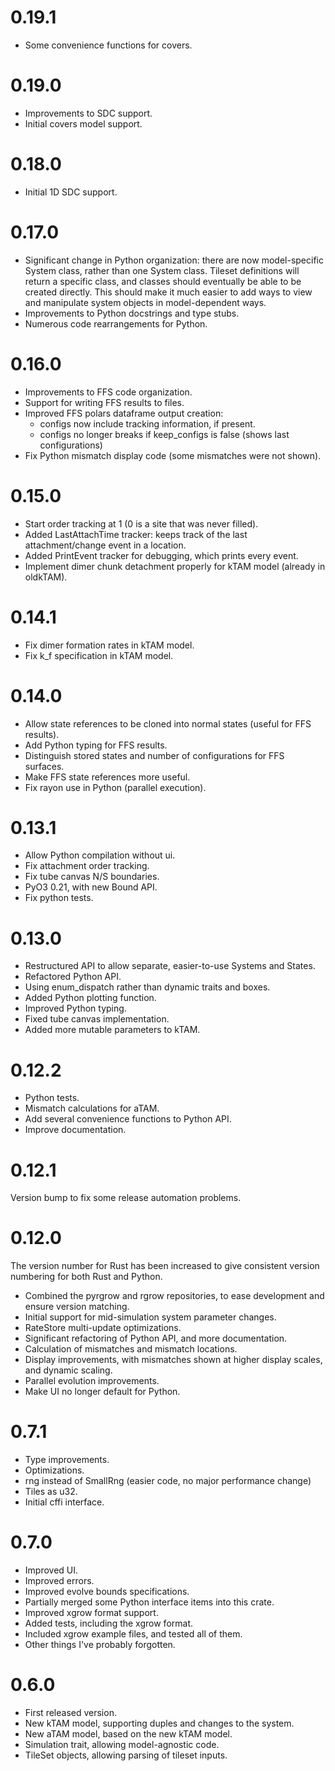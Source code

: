 # 0.19.1

- Some convenience functions for covers.

# 0.19.0

- Improvements to SDC support.
- Initial covers model support.

# 0.18.0

- Initial 1D SDC support.

# 0.17.0

- Significant change in Python organization: there are now model-specific System class, rather than one System class.  Tileset definitions will return a specific class, and classes should eventually be able to be created directly.  This should make it much easier to add ways to view and manipulate system objects in model-dependent ways.
- Improvements to Python docstrings and type stubs.
- Numerous code rearrangements for Python.

# 0.16.0

- Improvements to FFS code organization.
- Support for writing FFS results to files.
- Improved FFS polars dataframe output creation:
  - configs now include tracking information, if present.
  - configs no longer breaks if keep_configs is false (shows last configurations)
- Fix Python mismatch display code (some mismatches were not shown).

# 0.15.0

- Start order tracking at 1 (0 is a site that was never filled).
- Added LastAttachTime tracker: keeps track of the last attachment/change event in a location.
- Added PrintEvent tracker for debugging, which prints every event.
- Implement dimer chunk detachment properly for kTAM model (already in oldkTAM).

# 0.14.1

- Fix dimer formation rates in kTAM model.
- Fix k_f specification in kTAM model.

# 0.14.0

- Allow state references to be cloned into normal states (useful for FFS results).
- Add Python typing for FFS results.
- Distinguish stored states and number of configurations for FFS surfaces.
- Make FFS state references more useful.
- Fix rayon use in Python (parallel execution).

# 0.13.1

- Allow Python compilation without ui.
- Fix attachment order tracking.
- Fix tube canvas N/S boundaries.
- PyO3 0.21, with new Bound API.
- Fix python tests.

# 0.13.0

- Restructured API to allow separate, easier-to-use Systems and States.
- Refactored Python API.
- Using enum_dispatch rather than dynamic traits and boxes.
- Added Python plotting function.
- Improved Python typing.
- Fixed tube canvas implementation.
- Added more mutable parameters to kTAM.

# 0.12.2

- Python tests.
- Mismatch calculations for aTAM.
- Add several convenience functions to Python API.
- Improve documentation.

# 0.12.1

Version bump to fix some release automation problems.

# 0.12.0

The version number for Rust has been increased to give consistent version numbering for both Rust and Python.

- Combined the pyrgrow and rgrow repositories, to ease development and ensure version matching.
- Initial support for mid-simulation system parameter changes.
- RateStore multi-update optimizations.
- Significant refactoring of Python API, and more documentation.
- Calculation of mismatches and mismatch locations.
- Display improvements, with mismatches shown at higher display scales, and dynamic scaling.
- Parallel evolution improvements.
- Make UI no longer default for Python.

# 0.7.1

- Type improvements.
- Optimizations. 
- rng instead of SmallRng (easier code, no major performance change)
- Tiles as u32.
- Initial cffi interface.

# 0.7.0

- Improved UI.
- Improved errors.
- Improved evolve bounds specifications.
- Partially merged some Python interface items into this crate.
- Improved xgrow format support.
- Added tests, including the xgrow format.
- Included xgrow example files, and tested all of them.
- Other things I've probably forgotten.

# 0.6.0

- First released version.
- New kTAM model, supporting duples and changes to the system.
- New aTAM model, based on the new kTAM model.
- Simulation trait, allowing model-agnostic code.
- TileSet objects, allowing parsing of tileset inputs.
